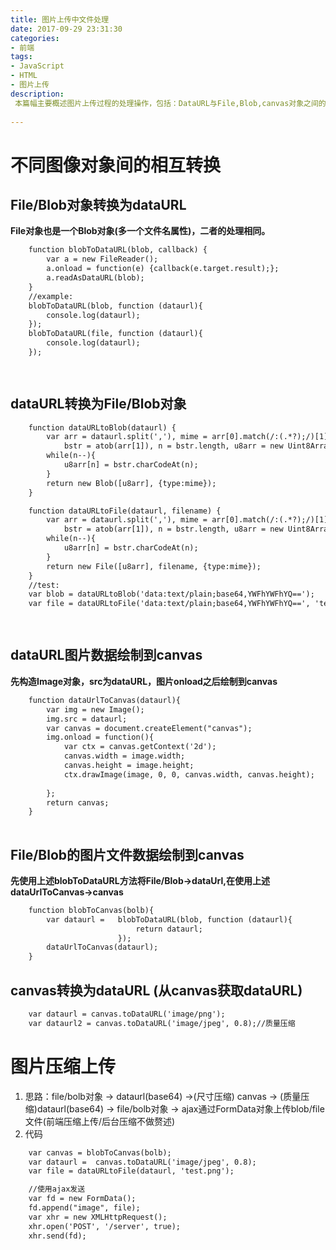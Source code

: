 ```yaml
---
title: 图片上传中文件处理
date: 2017-09-29 23:31:30
categories:
- 前端
tags:
- JavaScript
- HTML
- 图片上传
description:
 本篇幅主要概述图片上传过程的处理操作，包括：DataURL与File,Blob,canvas对象之间的互相转换，以及canvas的图片压缩技术。
 
---
```


# 不同图像对象间的相互转换

## File/Blob对象转换为dataURL
**File对象也是一个Blob对象(多一个文件名属性)，二者的处理相同。**
``` html
    function blobToDataURL(blob, callback) {
        var a = new FileReader();
        a.onload = function(e) {callback(e.target.result);};
        a.readAsDataURL(blob);
    }
    //example:
    blobToDataURL(blob, function (dataurl){
        console.log(dataurl);
    });
    blobToDataURL(file, function (dataurl){
        console.log(dataurl);
    });

 

```


## dataURL转换为File/Blob对象
``` html
    function dataURLtoBlob(dataurl) {
        var arr = dataurl.split(','), mime = arr[0].match(/:(.*?);/)[1],
            bstr = atob(arr[1]), n = bstr.length, u8arr = new Uint8Array(n);
        while(n--){
            u8arr[n] = bstr.charCodeAt(n);
        }
        return new Blob([u8arr], {type:mime});
    }

    function dataURLtoFile(dataurl, filename) {
        var arr = dataurl.split(','), mime = arr[0].match(/:(.*?);/)[1],
            bstr = atob(arr[1]), n = bstr.length, u8arr = new Uint8Array(n);
        while(n--){
            u8arr[n] = bstr.charCodeAt(n);
        }
        return new File([u8arr], filename, {type:mime});
    }
    //test:
    var blob = dataURLtoBlob('data:text/plain;base64,YWFhYWFhYQ==');
    var file = dataURLtoFile('data:text/plain;base64,YWFhYWFhYQ==', 'test.png');

 
```

## dataURL图片数据绘制到canvas
**先构造Image对象，src为dataURL，图片onload之后绘制到canvas**
``` html
    function dataUrlToCanvas(dataurl){
        var img = new Image();
        img.src = dataurl;
        var canvas = document.createElement("canvas");  
        img.onload = function(){
            var ctx = canvas.getContext('2d'); 
            canvas.width = image.width;  
            canvas.height = image.height;  
            ctx.drawImage(image, 0, 0, canvas.width, canvas.height); 
        
        };
        return canvas;
    }
    

```

## File/Blob的图片文件数据绘制到canvas
**先使用上述blobToDataURL方法将File/Blob->dataUrl,在使用上述dataUrlToCanvas->canvas**
``` html
    function blobToCanvas(bolb){
        var dataurl =   blobToDataURL(blob, function (dataurl){
                            return dataurl;
                        });
        dataUrlToCanvas(dataurl);
    }
```

## canvas转换为dataURL (从canvas获取dataURL)
``` html
    var dataurl = canvas.toDataURL('image/png');
    var dataurl2 = canvas.toDataURL('image/jpeg', 0.8);//质量压缩
```

# 图片压缩上传
1. 思路：file/bolb对象 -> dataurl(base64) ->(尺寸压缩) canvas -> (质量压缩)dataurl(base64) -> file/bolb对象 -> ajax通过FormData对象上传blob/file文件(前端压缩上传/后台压缩不做赘述)
2. 代码
``` html
    var canvas = blobToCanvas(bolb);
    var dataurl =  canvas.toDataURL('image/jpeg', 0.8);
    var file = dataURLtoFile(dataurl, 'test.png');

    //使用ajax发送
    var fd = new FormData();
    fd.append("image", file);
    var xhr = new XMLHttpRequest();
    xhr.open('POST', '/server', true);
    xhr.send(fd);

```